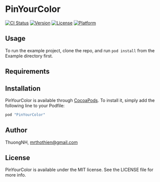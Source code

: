# PinYourColor

[![CI Status](http://img.shields.io/travis/ThuongNH/PinYourColor.svg?style=flat)](https://travis-ci.org/ThuongNH/PinYourColor)
[![Version](https://img.shields.io/cocoapods/v/PinYourColor.svg?style=flat)](http://cocoapods.org/pods/PinYourColor)
[![License](https://img.shields.io/cocoapods/l/PinYourColor.svg?style=flat)](http://cocoapods.org/pods/PinYourColor)
[![Platform](https://img.shields.io/cocoapods/p/PinYourColor.svg?style=flat)](http://cocoapods.org/pods/PinYourColor)

## Usage

To run the example project, clone the repo, and run `pod install` from the Example directory first.

## Requirements

## Installation

PinYourColor is available through [CocoaPods](http://cocoapods.org). To install
it, simply add the following line to your Podfile:

```ruby
pod "PinYourColor"
```

## Author

ThuongNH, mrthothien@gmail.com

## License

PinYourColor is available under the MIT license. See the LICENSE file for more info.
